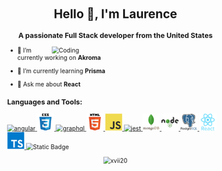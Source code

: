  <!-- [![MasterHead](https://www.icegif.com/wp-content/uploads/2023/05/icegif-9.gif)](https://rishavchanda.io) -->
 
<h1 align="center">Hello 👋, I'm Laurence</h1>
<h3 align="center">A passionate Full Stack developer from the United States</h3>
 <img align="right" alt="Coding" width="400"  src="https://cdn.dribbble.com/users/926537/screenshots/8768655/media/0eb8fcc9f2b8a55c589cfabd6cc89d94.gif"> 

<!--  <p align="left"> <img src="https://komarev.com/ghpvc/?username=xvii20&label=Profile%20views&color=0e75b6&style=flat" alt="xvii20" /> </p> -->

<!--  <p align="left"> <a href="https://github.com/ryo-ma/github-profile-trophy"><img src="https://github-profile-trophy.vercel.app/?username=xvii20" alt="xvii20" /></a> </p> -->

<!--  <p align="left"> <a href="https://twitter.com/" target="blank"><img src="https://img.shields.io/twitter/follow/?logo=twitter&style=for-the-badge" alt="" /></a> </p> -->

- 🔭 I’m currently working on **Akroma**

- 🌱 I’m currently learning **Prisma**

- 💬 Ask me about **React**

<!-- <h3 align="left">Connect with me:</h3> -->
<!-- <p align="left"> </p> -->

<h3 align="left">Languages and Tools:</h3>
<p align="left"> <a href="https://angular.io" target="_blank" rel="noreferrer"> <img src="https://angular.io/assets/images/logos/angular/angular.svg" alt="angular" width="40" height="40"/> </a> <a href="https://www.w3schools.com/css/" target="_blank" rel="noreferrer"> <img src="https://raw.githubusercontent.com/devicons/devicon/master/icons/css3/css3-original-wordmark.svg" alt="css3" width="40" height="40"/> </a> <a href="https://graphql.org" target="_blank" rel="noreferrer"> <img src="https://www.vectorlogo.zone/logos/graphql/graphql-icon.svg" alt="graphql" width="40" height="40"/> </a> <a href="https://www.w3.org/html/" target="_blank" rel="noreferrer"> <img src="https://raw.githubusercontent.com/devicons/devicon/master/icons/html5/html5-original-wordmark.svg" alt="html5" width="40" height="40"/> </a> <a href="https://developer.mozilla.org/en-US/docs/Web/JavaScript" target="_blank" rel="noreferrer"> <img src="https://raw.githubusercontent.com/devicons/devicon/master/icons/javascript/javascript-original.svg" alt="javascript" width="40" height="40"/> </a> <a href="https://jestjs.io" target="_blank" rel="noreferrer"> <img src="https://www.vectorlogo.zone/logos/jestjsio/jestjsio-icon.svg" alt="jest" width="40" height="40"/> </a> <a href="https://www.mongodb.com/" target="_blank" rel="noreferrer"> <img src="https://raw.githubusercontent.com/devicons/devicon/master/icons/mongodb/mongodb-original-wordmark.svg" alt="mongodb" width="40" height="40"/> </a> <a href="https://nodejs.org" target="_blank" rel="noreferrer"> <img src="https://raw.githubusercontent.com/devicons/devicon/master/icons/nodejs/nodejs-original-wordmark.svg" alt="nodejs" width="40" height="40"/> </a> <a href="https://www.postgresql.org" target="_blank" rel="noreferrer"> <img src="https://raw.githubusercontent.com/devicons/devicon/master/icons/postgresql/postgresql-original-wordmark.svg" alt="postgresql" width="40" height="40"/> </a> <a href="https://reactjs.org/" target="_blank" rel="noreferrer"> <img src="https://raw.githubusercontent.com/devicons/devicon/master/icons/react/react-original-wordmark.svg" alt="react" width="40" height="40"/> </a> <a href="https://www.typescriptlang.org/" target="_blank" rel="noreferrer"> <img src="https://raw.githubusercontent.com/devicons/devicon/master/icons/typescript/typescript-original.svg" alt="typescript" width="40" height="40"/> </a> <!-- <a href="https://expressjs.com" target="_blank" rel="noreferrer"> <img src="https://raw.githubusercontent.com/devicons/devicon/master/icons/express/express-original-wordmark.svg" alt="express" width="40" height="40"/> </a> --> <img alt="Static Badge" src="https://img.shields.io/badge/Express-blue">
 </p> 

<!-- <p><img align="center" src="https://github-readme-stats.vercel.app/api/top-langs?username=xvii20&show_icons=true&locale=en&layout=compact" alt="xvii20" /></p> -->

<p align="center" ><img align="center" src="https://github-readme-streak-stats.herokuapp.com/?user=xvii20&" alt="xvii20" /></p>


<!-- [![Anurag's GitHub stats](https://github-readme-stats.vercel.app/api?username=xvii20)](https://github.com/anuraghazra/github-readme-stats) -->

